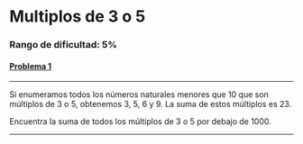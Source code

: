 # Multiplos de 3 o 5

### Rango de dificultad: 5%

#### [Problema 1](https://projecteuler.net/problem=1)

---

Si enumeramos todos los números naturales menores que 10 que son múltiplos de 3 o 5, obtenemos 3, 5, 6 y 9. La suma de estos múltiplos es 23.

Encuentra la suma de todos los múltiplos de 3 o 5 por debajo de 1000.

---
